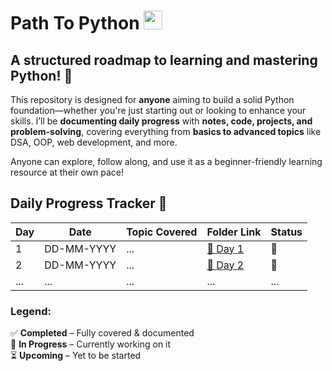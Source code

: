<h1 align="left"> Path To Python <img src="https://user-images.githubusercontent.com/74038190/212257472-08e52665-c503-4bd9-aa20-f5a4dae769b5.gif" width="30"> </h1>

## A structured roadmap to learning and mastering Python! 🐍

This repository is designed for **anyone** aiming to build a solid Python foundation—whether you're just starting out or looking to enhance your skills. I’ll be **documenting daily progress** with **notes, code, projects, and problem-solving**, covering everything from **basics to advanced topics** like DSA, OOP, web development, and more.  

Anyone can explore, follow along, and use it as a beginner-friendly learning resource at their own pace!      

## Daily Progress Tracker 📅
<div align="center">

| **Day**  | **Date**       | **Topic Covered**           | **Folder Link** | **Status**  |
|----------|--------------|-------------------------|-------------|---------|
| 1    | DD-MM-YYYY   | ...  | [📂 Day 1](#) | 🎯 |
| 2    | DD-MM-YYYY  | ...   | [📂 Day 2](#) | 🚧 |
| ...      | ...     | ...   | ...            | ... |

</div>

### **Legend:**  
✅ **Completed** – Fully covered & documented  
🔄 **In Progress** – Currently working on it  
⏳ **Upcoming** – Yet to be started  



